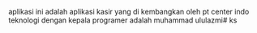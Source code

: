 aplikasi ini adalah aplikasi kasir yang di kembangkan oleh pt center indo teknologi dengan kepala programer adalah muhammad ululazmi# ks
